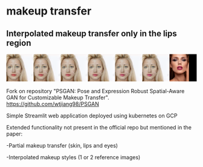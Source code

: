 # makeup transfer

## Interpolated makeup transfer only in the lips region
![Farmers Market Finder Demo](Collage1.png)

Fork on repository  "PSGAN: Pose and Expression Robust Spatial-Aware GAN for Customizable Makeup Transfer".
https://github.com/wtjiang98/PSGAN 

Simple Streamlit web application deployed using kubernetes on GCP

Extended functionality not present in the official repo but mentioned in the paper:

-Partial makeup transfer (skin, lips and eyes)

-Interpolated makeup styles (1 or 2 reference images)
